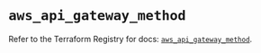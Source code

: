 # `aws_api_gateway_method`

Refer to the Terraform Registry for docs: [`aws_api_gateway_method`](https://registry.terraform.io/providers/hashicorp/aws/5.77.0/docs/resources/api_gateway_method).
